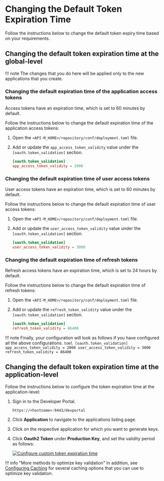 # Changing the Default Token Expiration Time

Follow the instructions below to change the default token expiry time based on your requirements.

## Changing the default token expiration time at the global-level

!!! note
    The changes that you do here will be applied only to the new applications that you create.

### Changing the default expiration time of the application access tokens

Access tokens have an expiration time, which is set to 60 minutes by default. 

Follow the instructions below to change the default expiration time of the application access tokens:

1. Open the `<API-M_HOME>/repository/conf/deployment.toml` file.
2. Add or update the `app_access_token_validity` value under the `[oauth.token_validation]` section.

    ``` toml
    [oauth.token_validation]
    app_access_token_validity = 2000
    ```

### Changing the default expiration time of user access tokens

User access tokens have an expiration time, which is set to 60 minutes by default.

Follow the instructions below to change the default expiration time of user access tokens:

1. Open the `<API-M_HOME>/repository/conf/deployment.toml` file.
2. Add or update the `user_access_token_validity` value under the `[oauth.token_validation]` section.

    ``` toml
    [oauth.token_validation]
    user_access_token_validity = 3000
    ```

### Changing the default expiration time of refresh tokens

Refresh access tokens have an expiration time, which is set to 24 hours by default.

Follow the instructions below to change the default expiration time of refresh tokens:

1. Open the `<API-M_HOME>/repository/conf/deployment.toml` file.
2. Add or update the `refresh_token_validity` value under the `[oauth.token_validation]` section.

    ``` toml
    [oauth.token_validation]
    refresh_token_validity = 86400
    ```

!!! note
    Finally, your configuration will look as follows if you have configured all the above configurations.
    ``` toml
    [oauth.token_validation]
    app_access_token_validity = 2000
    user_access_token_validity = 3000
    refresh_token_validity = 86400
    ```

## Changing the default token expiration time at the application-level

Follow the instructions below to configure the token expiration time at the application-level:

1. Sign in to the Developer Portal.  
    
     `https://<hostname>:9443/devportal`

2. Click **Application** to navigate to the applications listing page.

3. Click on the respective application for which you want to generate keys.

3. Click **Oauth2 Token** under **Production Key**, and set the validity period as follows:

     [![Configure custom token expiration time]({{base_path}}/assets/img/learn/generate-token-with-custom-validity.png)]({{base_path}}/assets/img/learn/generate-token-with-custom-validity.png)


!!! info "More methods to optimize key validation"
    In addition, see [Configuring Caching]({{base_path}}/administer/product-configurations/configuring-caching/) for several caching options that you can use to optimize key validation.
